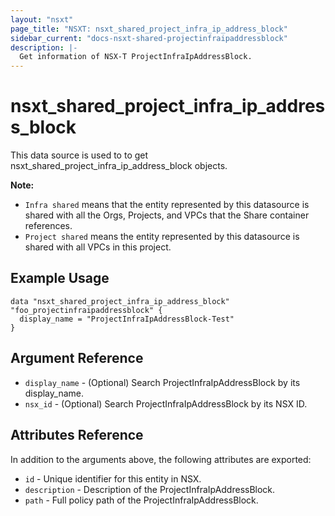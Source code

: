 ```yaml
---
layout: "nsxt"
page_title: "NSXT: nsxt_shared_project_infra_ip_address_block"
sidebar_current: "docs-nsxt-shared-projectinfraipaddressblock"
description: |-
  Get information of NSX-T ProjectInfraIpAddressBlock.
---
```


<!--
    Copyright 2023 VMware, Inc.
    SPDX-License-Identifier: Mozilla Public License 2.0
-->

# nsxt_shared_project_infra_ip_address_block

This data source is used to to get nsxt_shared_project_infra_ip_address_block objects.

**Note:**
* `Infra shared` means that the entity represented by this datasource is shared with all the Orgs, Projects, and VPCs that the Share container references.
* `Project shared` means the entity represented by this datasource is shared with all VPCs in this project. 

## Example Usage

```hcl
data "nsxt_shared_project_infra_ip_address_block" "foo_projectinfraipaddressblock" {
  display_name = "ProjectInfraIpAddressBlock-Test"
}
```

## Argument Reference

* `display_name` - (Optional) Search ProjectInfraIpAddressBlock by its display_name.
* `nsx_id` - (Optional) Search ProjectInfraIpAddressBlock by its NSX ID.

## Attributes Reference

In addition to the arguments above, the following attributes are exported:

* `id` - Unique identifier for this entity in NSX.
* `description` - Description of the ProjectInfraIpAddressBlock.
* `path` - Full policy path of the ProjectInfraIpAddressBlock.

